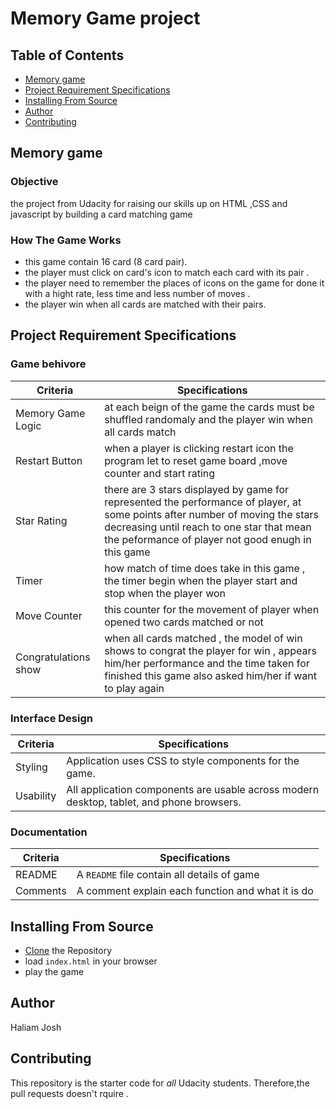 # Memory Game project

## Table of Contents

* [Memory game](#memory_game)
* [Project Requirement Specifications](#project-requirement-specifications)
* [Installing From Source](#installing-from-source)
* [Author](#author)
* [Contributing](#contributing)

## Memory game

### Objective

the project from Udacity for raising our skills up on HTML ,CSS and javascript by building a card matching game

### How The Game Works

- this game  contain 16 card (8 card pair). 
- the player must click on card's icon  to match each card with its pair . 
- the player need to remember the places of icons on the game for  done it with  a hight rate, less time  and less number of moves .
- the player win when all cards are matched with their pairs.

## Project Requirement Specifications

### Game behivore

| Criteria              | Specifications    |
| --------------------- | ----------------- |
| Memory Game Logic     | at each beign of the game the cards must be shuffled randomaly and the player win when all cards match  |
| Restart Button        | when a player is clicking restart icon the program let to reset game board ,move counter and start rating |
| Star Rating           | there are 3 stars displayed by game for represented the performance of player, at some points after number of moving the stars decreasing until reach to one star that mean the peformance of player not good enugh in this game  |
| Timer                 | how match of time does take in this game , the timer begin when the player start and stop when the player won|
| Move Counter          | this counter for the movement of player when opened two cards matched or not|
| Congratulations show  |when all cards matched , the model of win shows to congrat the player for win , appears him/her performance and the time taken for finished this game also asked him/her if want to play again|

### Interface Design

| Criteria              | Specifications    |
| --------------------- | ----------------- |
| Styling               | Application uses CSS to style components for the game. |
| Usability             | All application components are usable across modern desktop, tablet, and phone browsers. |

### Documentation

| Criteria              | Specifications    |
| --------------------- | ----------------- |
| README                | A `README` file contain all details of game  |
| Comments              | A comment explain each function and what it is do  |



## Installing From Source
 - [Clone](https://github.com/halima992/projectMemoryGame) the Repository
 - load `index.html` in your browser
 - play the game

## Author
Haliam Josh 

## Contributing
This repository is the starter code for _all_ Udacity students. Therefore,the pull requests doesn't rquire .

